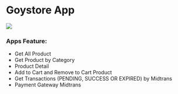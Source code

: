 # Goystore App

<img src="https://i.ibb.co/8DJWq2p/goystore.png"/>

### Apps Feature:

- Get All Product
- Get Product by Category
- Product Detail
- Add to Cart and Remove to Cart Product
- Get Transactions (PENDING, SUCCESS OR EXPIRED) by Midtrans
- Payment Gateway Midtrans